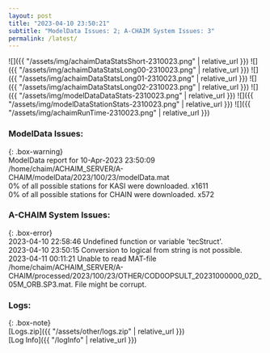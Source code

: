 ```yaml
---
layout: post
title: "2023-04-10 23:50:21"
subtitle: "ModelData Issues: 2; A-CHAIM System Issues: 3"
permalink: /latest/
---
```


![]({{ "/assets/img/achaimDataStatsShort-2310023.png" | relative_url }})
![]({{ "/assets/img/achaimDataStatsLong00-2310023.png" | relative_url }})
![]({{ "/assets/img/achaimDataStatsLong01-2310023.png" | relative_url }})
![]({{ "/assets/img/achaimDataStatsLong02-2310023.png" | relative_url }})
![]({{ "/assets/img/modelDataDataStats-2310023.png" | relative_url }})
![]({{ "/assets/img/modelDataStationStats-2310023.png" | relative_url }})
![]({{ "/assets/img/achaimRunTime-2310023.png" | relative_url }})


### ModelData Issues:  
  
{: .box-warning}  
 ModelData report for 10-Apr-2023 23:50:09   
 /home/chaim/ACHAIM_SERVER/A-CHAIM/modelData/2023/100/23/modelData.mat   
 0% of all possible stations for KASI were downloaded. x1611   
 0% of all possible stations for CHAIN were downloaded. x572   
  
### A-CHAIM System Issues:  
  
{: .box-error}  
2023-04-10 22:58:46 Undefined function or variable 'tecStruct'.  
2023-04-10 23:50:15 Conversion to logical from string is not possible.  
2023-04-11 00:11:21 Unable to read MAT-file /home/chaim/ACHAIM_SERVER/A-CHAIM/processed/2023/100/23/OTHER/COD0OPSULT_20231000000_02D_05M_ORB.SP3.mat. File might be corrupt.  

### Logs:  
  
{: .box-note}  
[Logs.zip]({{ "/assets/other/logs.zip" | relative_url }})  
[Log Info]({{ "/logInfo" | relative_url }})  
